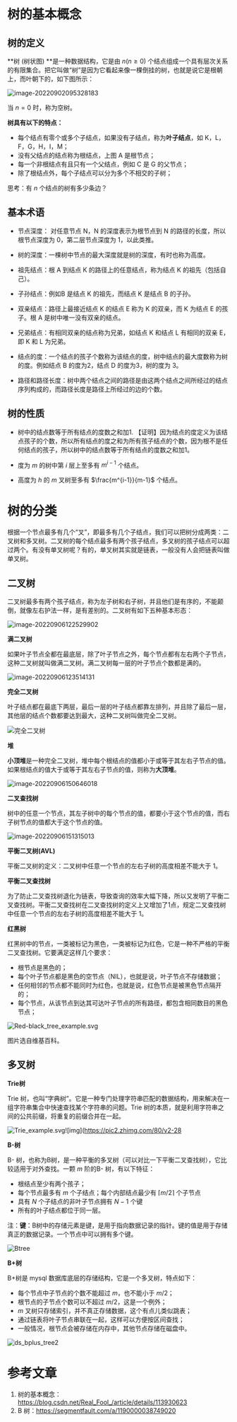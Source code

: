 # 树的基本概念
## 树的定义

**树 (树状图) **是一种数据结构，它是由 $n(n\ge 0)$ 个结点组成一个具有层次关系的有限集合。把它叫做“树”是因为它看起来像一棵倒挂的树，也就是说它是根朝上，而叶朝下的，如下图所示：

![image-20220902095328183](image-20220902095328183.png)

当 $n = 0$ 时，称为空树。

**树具有以下的特点：**

- 每个结点有零个或多个子结点，如果没有子结点，称为**叶子结点**，如 K，L，F，G，H，I，M；
- 没有父结点的结点称为根结点，上图 A 是根节点；
- 每一个非根结点有且只有一个父结点，例如 C 是 G 的父节点；
- 除了根结点外，每个子结点可以分为多个不相交的子树；

思考：有 $n$ 个结点的树有多少条边？

## 基本术语

- 节点深度： 对任意节点 N，N 的深度表示为根节点到 N 的路径的长度，所以根节点深度为 0，第二层节点深度为 1，以此类推。
- 树的深度：一棵树中节点的最大深度就是树的深度，有时也称为高度。
- 祖先结点：根 A 到结点 K 的路径上的任意结点，称为结点 K 的祖先（包括自己）。
- 子孙结点：例如B 是结点 K 的祖先，而结点 K 是结点 B  的子孙。
- 双亲结点：路径上最接近结点 K 的结点 E 称为 K 的双亲，而 K 为结点 E 的孩子。根 A 是树中唯一没有双亲的结点。
- 兄弟结点：有相同双亲的结点称为兄弟，如结点 K 和结点 L 有相同的双亲 E，即 K 和 L 为兄弟。
- 结点的度：一个结点的孩子个数称为该结点的度，树中结点的最大度数称为树的度。例如结点 B 的度为2，结点 D 的度为3，树的度为 3。

- 路径和路径长度：树中两个结点之间的路径是由这两个结点之间所经过的结点序列构成的，而路径长度是路径上所经过的边的个数。

## 树的性质
- 树中的结点数等于所有结点的度数之和加1.
  【证明】因为结点的度定义为该结点孩子的个数，所以所有结点的度之和为所有孩子结点的个数，因为根不是任何结点的孩子，所以树中的结点数等于所有结点的度数之和加1。

- 度为 $m$ 的树中第 $i$ 层上至多有 $m^{ i − 1}$ 个结点。
- 高度为 $h$ 的 $m$ 叉树至多有 $\frac{m^{i-1}}{m-1}$ 个结点。



# 树的分类

根据一个节点最多有几个“叉”，即最多有几个子结点，我们可以把树分成两类：二叉树和多叉树。二叉树的每个结点最多有两个孩子结点，多叉树的孩子结点可以超过两个。有没有单叉树呢？有的，单叉树其实就是链表，一般没有人会把链表叫做单叉树。

## 二叉树

二叉树最多有两个孩子结点，称为左子树和右子树，并且他们是有序的，不能颠倒，就像左右护法一样，是有差别的。二叉树有如下五种基本形态：

![image-20220906122529902](image-20220906122529902.png)



**满二叉树**

如果叶子节点全都在最底层，除了叶子节点之外，每个节点都有左右两个子节点，这种二叉树就叫做满二叉树。满二叉树每一层的叶子节点个数都是满的。

![image-20220906123514131](image-20220906123514131.png)

**完全二叉树**

叶子结点都在最底下两层，最后一层的叶子结点都靠左排列，并且除了最后一层，其他层的结点个数都要达到最大，这种二叉树叫做完全二叉树。

![完全二叉树](完全二叉树.png)

**堆**

**小顶堆**是一种完全二叉树，堆中每个根结点的值都小于或等于其左右子节点的值。如果根结点的值大于或等于其左右子节点的值，则称为**大顶堆**。

![image-20220906150646018](image-20220906150646018.png)

**二叉查找树**

树中的任意一个节点，其左子树中的每个节点的值，都要小于这个节点的值，而右子树节点的值都大于这个节点的值。

![image-20220906151315013](image-20220906151315013.png)

**平衡二叉树(AVL)**

平衡二叉树的定义：二叉树中任意一个节点的左右子树的高度相差不能大于 1。

**平衡二叉查找树**

为了防止二叉查找树退化为链表，导致查询的效率大幅下降，所以又发明了平衡二叉查找树。平衡二叉查找树在二叉查找树的定义上又增加了1点，规定二叉查找树中任意一个节点的左右子树的高度相差不能大于 1。

**红黑树**

红黑树中的节点，一类被标记为黑色，一类被标记为红色，它是一种不严格的平衡二叉查找树。它要满足这样几个要求：

- 根节点是黑色的；
- 每个叶子节点都是黑色的空节点（NIL），也就是说，叶子节点不存储数据；
- 任何相邻的节点都不能同时为红色，也就是说，红色节点是被黑色节点隔开的；
- 每个节点，从该节点到达其可达叶子节点的所有路径，都包含相同数目的黑色节点；

![Red-black_tree_example.svg](Red-black_tree_example.svg.png)



图片选自维基百科。

## 多叉树

**Trie树**

Trie 树，也叫“字典树”。它是一种专门处理字符串匹配的数据结构，用来解决在一组字符串集合中快速查找某个字符串的问题。Trie 树的本质，就是利用字符串之间的公共前缀，将重复的前缀合并在一起。

![Trie_example.svg](Trie_example.svg.png)![img](https://pic2.zhimg.com/80/v2-28

**B-树**

B- 树，也称为B树，是一种平衡的多叉树（可以对比一下平衡二叉查找树），它比较适用于对外查找。一颗 $m$ 阶的B- 树，有以下特征：

- 根结点至少有两个孩子；
- 每个节点最多有 $m$ 个子结点；每个内部结点最少有 $⌈m/2⌉$ 个子节点
- 具有 $N$ 个子结点的非叶子节点拥有 $N-1$ 个键
- 所有的叶子结点都位于同一层。

注：**键**：B树中的存储元素是键，是用于指向数据记录的指针。键的值是用于存储真正的数据记录。一个节点中可以拥有多个键。

![Btree](Btree.png)

**B+树**

B+树是 mysql 数据库底层的存储结构，它是一个多叉树，特点如下：

- 每个节点中子节点的个数不能超过 $m$，也不能小于 $m/2$；
- 根节点的子节点个数可以不超过 $m/2$，这是一个例外；
- $m$ 叉树只存储索引，并不真正存储数据，这个有点儿类似跳表；
- 通过链表将叶子节点串联在一起，这样可以方便按区间查找；
- 一般情况，根节点会被存储在内存中，其他节点存储在磁盘中。

![ds_bplus_tree2](ds_bplus_tree2.jpg)

# 参考文章

1. 树的基本概念：https://blog.csdn.net/Real_Fool_/article/details/113930623
1. B 树：https://segmentfault.com/a/1190000038749020

